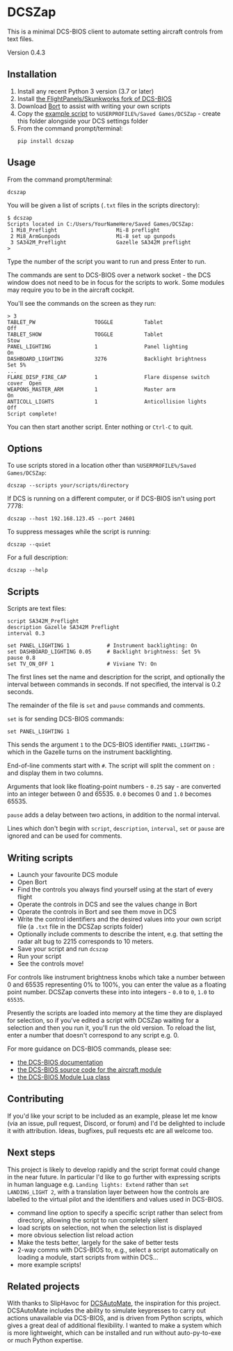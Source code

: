 # DCSZap

This is a minimal DCS-BIOS client to automate setting aircraft controls from
text files.

Version 0.4.3

## Installation

1. Install any recent Python 3 version (3.7 or later)
2. Install [the FlightPanels/Skunkworks fork of DCS-BIOS](https://github.com/DCS-Skunkworks/dcs-bios)
3. Download [Bort](https://github.com/DCS-Skunkworks/Bort/releases) to assist with writing your own scripts
4. Copy the [example script](https://github.com/JDeeth/DCSZap/tree/main/example)  to `%USERPROFILE%/Saved Games/DCSZap` - create this folder alongside your DCS settings folder
5. From the command prompt/terminal:
    ```
    pip install dcszap
    ```

## Usage

From the command prompt/terminal:
```
dcszap
```

You will be given a list of scripts (`.txt` files in the scripts directory):
```
$ dcszap
Scripts located in C:/Users/YourNameHere/Saved Games/DCSZap:
 1 Mi8_Preflight                   Mi-8 preflight
 2 Mi8_ArmGunpods                  Mi-8 set up gunpods
 3 SA342M_Preflight                Gazelle SA342M preflight
>
```
Type the number of the script you want to run and press Enter to run.

The commands are sent to DCS-BIOS over a network socket - the DCS window
does not need to be in focus for the scripts to work. Some modules may
require you to be in the aircraft cockpit.

You'll see the commands on the screen as they run:
```
> 3
TABLET_PW                   TOGGLE          Tablet                       Off
TABLET_SHOW                 TOGGLE          Tablet                       Stow
PANEL_LIGHTING              1               Panel lighting               On
DASHBOARD_LIGHTING          3276            Backlight brightness         Set 5%
...
FLARE_DISP_FIRE_CAP         1               Flare dispense switch cover  Open
WEAPONS_MASTER_ARM          1               Master arm                   On
ANTICOLL_LIGHTS             1               Anticollision lights         Off
Script complete!
```
You can then start another script. Enter nothing or `Ctrl-C` to quit.

## Options

To use scripts stored in a location other than `%USERPROFILE%/Saved Games/DCSZap`:
```
dcszap --scripts your/scripts/directory
```

If DCS is running on a different computer, or if DCS-BIOS isn't using port 7778:
```
dcszap --host 192.168.123.45 --port 24601
```

To suppress messages while the script is running:
```
dcszap --quiet
```

For a full description:
```
dcszap --help
```

## Scripts

Scripts are text files:
```
script SA342M_Preflight
description Gazelle SA342M Preflight
interval 0.3

set PANEL_LIGHTING 1            # Instrument backlighting: On
set DASHBOARD_LIGHTING 0.05     # Backlight brightness: Set 5%
pause 0.8
set TV_ON_OFF 1                 # Viviane TV: On
```

The first lines set the name and description for the script, and optionally the
interval between commands in seconds. If not specified, the interval is 0.2
seconds.

The remainder of the file is `set` and `pause` commands and comments.

`set` is for sending DCS-BIOS commands:
```
set PANEL_LIGHTING 1
```
This sends the argument `1` to the DCS-BIOS identifier `PANEL_LIGHTING` - which
in the Gazelle turns on the instrument backlighting.

End-of-line comments start with `#`. The script will split the comment on `:`
and display them in two columns.

Arguments that look like floating-point numbers - `0.25` say - are converted
into an integer between 0 and 65535. `0.0` becomes 0 and `1.0` becomes 65535.

`pause` adds a delay between two actions, in addition to the normal interval.

Lines which don't begin with `script`, `description`, `interval`, `set` or `pause`
are ignored and can be used for comments.

## Writing scripts

 - Launch your favourite DCS module
 - Open Bort
 - Find the controls you always find yourself using at the start of every flight
 - Operate the controls in DCS and see the values change in Bort
 - Operate the controls in Bort and see them move in DCS
 - Write the control identifiers and the desired values into your own script file (a `.txt` file in the DCSZap scripts folder)
 - Optionally include comments to describe the intent, e.g. that setting the radar alt bug to 2215 corresponds to 10 meters.
 - Save your script and run `dcszap`
 - Run your script
 - See the controls move!

For controls like instrument brightness knobs which take a number between
0 and 65535 representing 0% to 100%, you can enter the value as a floating
point number. DCSZap converts these into into integers - `0.0` to `0`, `1.0`
to `65535`.

Presently the scripts are loaded into memory at the time they are displayed
for selection, so if you've edited a script with DCSZap waiting for a selection
and then you run it, you'll run the old version. To reload the list, enter a
number that doesn't correspond to any script e.g. 0.

For more guidance on DCS-BIOS commands, please see:
- [the DCS-BIOS documentation](https://github.com/DCS-Skunkworks/dcs-bios/blob/master/Scripts/DCS-BIOS/doc/developerguide.adoc#the-dcs-bios-import-protocol)
- [the DCS-BIOS source code for the aircraft module](https://github.com/DCS-Skunkworks/dcs-bios/tree/master/Scripts/DCS-BIOS/lib/modules/aircraft_modules)
- [the DCS-BIOS Module Lua class](https://github.com/DCS-Skunkworks/dcs-bios/blob/master/Scripts/DCS-BIOS/lib/modules/Module.lua)

## Contributing

If you'd like your script to be included as an example, please let me know
(via an issue, pull request, Discord, or forum) and I'd be delighted to
include it with attribution. Ideas, bugfixes, pull requests etc are all welcome too.

## Next steps

This project is likely to develop rapidly and the script format could change
in the near future. In particular I'd like to go further with expressing
scripts in human language e.g. `Landing lights: Extend` rather than
`set LANDING_LIGHT 2`, with a translation layer between how the controls are
labelled to the virtual pilot and the identifiers and values used in DCS-BIOS.

- command line option to specify a specific script rather than select from directory, allowing the script to run completely silent
- load scripts on selection, not when the selection list is displayed
- more obvious selection list reload action
- Make the tests better, largely for the sake of better tests
- 2-way comms with DCS-BIOS to, e.g., select a script automatically on loading
  a module, start scripts from within DCS…
- more example scripts!

## Related projects

With thanks to SlipHavoc for [DCSAutoMate](https://github.com/SlipHavoc/DCSAutoMate), the inspiration for this project.
DCSAutoMate includes the ability to simulate keypresses to carry out actions
unavailable via DCS-BIOS, and is driven from Python scripts, which gives a
great deal of additional flexibility. I wanted to make a system which is more
lightweight, which can be installed and run without auto-py-to-exe or much
Python expertise.
